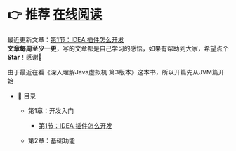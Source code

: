 # 👉 推荐 [在线阅读](https://zhengshuhai.github.io/#/) 

最近更新文章：[第1节：IDEA 插件怎么开发](https://github.com/ZhengShuHai/ZhengShuHai.github.io/blob/project/docs/md/idea-plugin/2021-08-27-%E6%8A%80%E6%9C%AF%E8%B0%83%E7%A0%94IDEA%E6%8F%92%E4%BB%B6%E6%80%8E%E4%B9%88%E5%BC%80%E5%8F%91.md)</br>
**文章每周至少一更**，写的文章都是自己学习的感悟，如果有帮助到大家，希望点个**Star**！感谢🤝</br>

由于最近在看《深入理解Java虚拟机 第3版本》这本书，所以开篇先从JVM篇开始

- :memo: 目录

   - 第1章：开发入门
       - [第1节：IDEA 插件怎么开发](https://github.com/ZhengShuHai/ZhengShuHai.github.io/blob/project/docs/md/idea-plugin/2021-08-27-%E6%8A%80%E6%9C%AF%E8%B0%83%E7%A0%94IDEA%E6%8F%92%E4%BB%B6%E6%80%8E%E4%B9%88%E5%BC%80%E5%8F%91.md)
       
   - 第2章：基础功能

